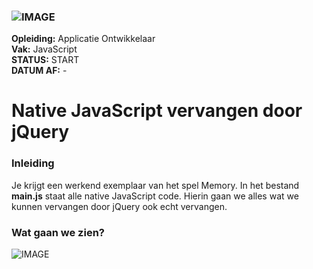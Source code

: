 ### ![IMAGE](https://www.ao-alfa.nl/img/alfa-logo-v-cmyk.png)  
__Opleiding:__ Applicatie Ontwikkelaar  
__Vak:__       JavaScript  
__STATUS:__    START  
__DATUM AF:__  -  


# Native JavaScript vervangen door jQuery
### Inleiding
Je krijgt een werkend exemplaar van het spel Memory. In het bestand __main.js__ staat alle native JavaScript code. Hierin gaan we alles wat we kunnen vervangen door jQuery ook echt vervangen.

### 

### Wat gaan we zien?
![IMAGE](https://www.ao-alfa.nl/img/memory-screenshot.png)

